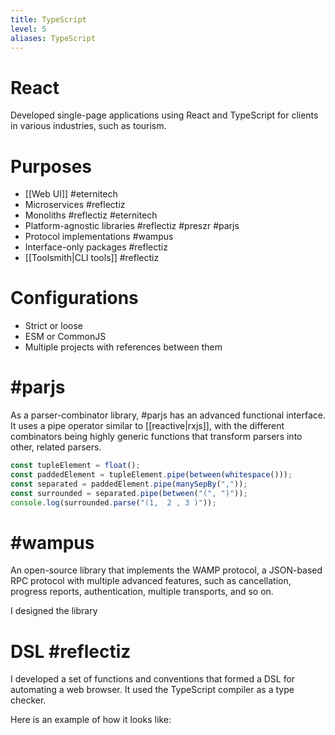 ```yaml
---
title: TypeScript
level: 5
aliases: TypeScript
---
```

# React
Developed single-page applications using React and TypeScript for clients in various industries, such as tourism. 
# Purposes
- [[Web UI]] #eternitech
- Microservices #reflectiz 
- Monoliths #reflectiz #eternitech 
- Platform-agnostic libraries #reflectiz #preszr #parjs 
- Protocol implementations #wampus
- Interface-only packages #reflectiz 
- [[Toolsmith|CLI tools]] #reflectiz 
# Configurations
- Strict or loose
- ESM or CommonJS
- Multiple projects with references between them
# #parjs 
As a parser-combinator library, #parjs has an advanced functional interface. It uses a pipe operator similar to [[reactive|rxjs]], with the different combinators being highly generic functions that transform parsers into other, related parsers.

```typescript
const tupleElement = float();
const paddedElement = tupleElement.pipe(between(whitespace()));
const separated = paddedElement.pipe(manySepBy(","));
const surrounded = separated.pipe(between("(", ")"));
console.log(surrounded.parse("(1,  2 , 3 )"));
```

# #wampus 
An open-source library that implements the WAMP protocol, a JSON-based RPC protocol with multiple advanced features, such as cancellation, progress reports, authentication, multiple transports, and so on.

I designed the library 

# DSL #reflectiz 
I developed a set of functions and conventions that formed a DSL for automating a web browser. It used the TypeScript compiler as a type checker.

Here is an example of how it looks like:
```typescript
```

